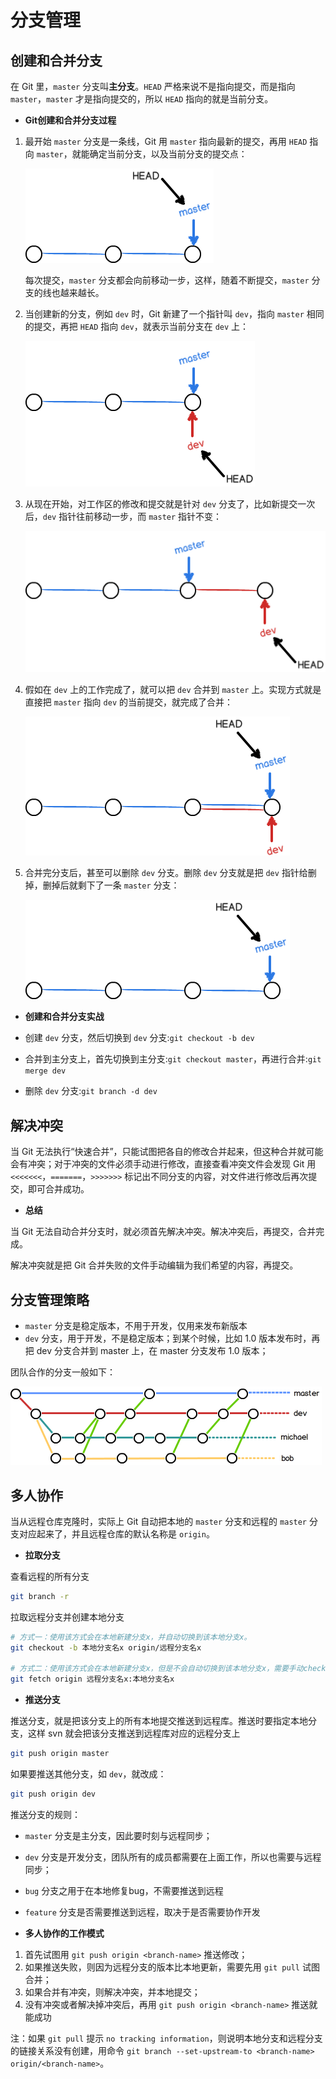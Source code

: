# 分支管理

## 创建和合并分支

在 Git 里，`master` 分支叫**主分支**。`HEAD` 严格来说不是指向提交，而是指向 `master`，`master` 才是指向提交的，所以 `HEAD` 指向的就是当前分支。

- **Git创建和合并分支过程**

1. 最开始 `master` 分支是一条线，Git 用 `master` 指向最新的提交，再用 `HEAD` 指向 `master`，就能确定当前分支，以及当前分支的提交点：
   
    ![Git分支使用](./images/Git_分支1.png)
    
    每次提交，`master` 分支都会向前移动一步，这样，随着不断提交，`master` 分支的线也越来越长。

2. 当创建新的分支，例如 `dev` 时，Git 新建了一个指针叫 `dev`，指向 `master` 相同的提交，再把 `HEAD` 指向 `dev`，就表示当前分支在 `dev` 上：
    
    ![Git分支使用](./images/Git_分支2.png)

3. 从现在开始，对工作区的修改和提交就是针对 `dev` 分支了，比如新提交一次后，`dev` 指针往前移动一步，而 `master` 指针不变：
    
    ![Git分支使用](./images/Git_分支3.png)

4. 假如在 `dev` 上的工作完成了，就可以把 `dev` 合并到 `master` 上。实现方式就是直接把 `master` 指向 `dev` 的当前提交，就完成了合并：
    
    ![Git分支使用](./images/Git_分支4.png)

5. 合并完分支后，甚至可以删除 `dev` 分支。删除 `dev` 分支就是把 `dev` 指针给删掉，删掉后就剩下了一条 `master` 分支：
    
    ![Git分支使用](./images/Git_分支5.png)

- **创建和合并分支实战**

- 创建 `dev` 分支，然后切换到 `dev` 分支:`git checkout -b dev`
- 合并到主分支上，首先切换到主分支:`git checkout master`，再进行合并:`git merge dev`
- 删除 `dev` 分支:`git branch -d dev`

## 解决冲突

当 Git 无法执行“快速合并”，只能试图把各自的修改合并起来，但这种合并就可能会有冲突；对于冲突的文件必须手动进行修改，直接查看冲突文件会发现 Git 用 `<<<<<<<`，`=======`，`>>>>>>>` 标记出不同分支的内容，对文件进行修改后再次提交，即可合并成功。

- **总结**

当 Git 无法自动合并分支时，就必须首先解决冲突。解决冲突后，再提交，合并完成。

解决冲突就是把 Git 合并失败的文件手动编辑为我们希望的内容，再提交。

## 分支管理策略

- `master` 分支是稳定版本，不用于开发，仅用来发布新版本
- `dev` 分支，用于开发，不是稳定版本；到某个时候，比如 1.0 版本发布时，再把 dev 分支合并到 master 上，在 master 分支发布 1.0 版本；

团队合作的分支一般如下：

![Git分支策略](./images/Git_分支策略.png)

## 多人协作

当从远程仓库克隆时，实际上 Git 自动把本地的 `master` 分支和远程的 `master` 分支对应起来了，并且远程仓库的默认名称是 `origin`。

- **拉取分支**

查看远程的所有分支

```sh
git branch -r
```

拉取远程分支并创建本地分支

```sh
# 方式一：使用该方式会在本地新建分支x，并自动切换到该本地分支x。
git checkout -b 本地分支名x origin/远程分支名x

# 方式二：使用该方式会在本地新建分支x，但是不会自动切换到该本地分支x，需要手动checkout。
git fetch origin 远程分支名x:本地分支名x
```

- **推送分支**

推送分支，就是把该分支上的所有本地提交推送到远程库。推送时要指定本地分支，这样 svn 就会把该分支推送到远程库对应的远程分支上

```bash
git push origin master
```

如果要推送其他分支，如 `dev`，就改成：

```bash
git push origin dev
```

推送分支的规则：
- `master` 分支是主分支，因此要时刻与远程同步；
- `dev` 分支是开发分支，团队所有的成员都需要在上面工作，所以也需要与远程同步；
- `bug` 分支之用于在本地修复bug，不需要推送到远程
- `feature` 分支是否需要推送到远程，取决于是否需要协作开发

- **多人协作的工作模式**

1. 首先试图用 `git push origin <branch-name>` 推送修改；
2. 如果推送失败，则因为远程分支的版本比本地更新，需要先用 `git pull` 试图合并；
3. 如果合并有冲突，则解决冲突，并本地提交；
4. 没有冲突或者解决掉冲突后，再用 `git push origin <branch-name>` 推送就能成功

注：如果 `git pull` 提示 `no tracking information`，则说明本地分支和远程分支的链接关系没有创建，用命令 `git branch --set-upstream-to <branch-name> origin/<branch-name>`。
